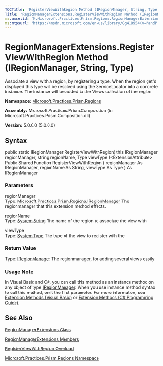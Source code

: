 ```yaml
---
TOCTitle: 'RegisterViewWithRegion Method (IRegionManager, String, Type)'
Title: 'RegionManagerExtensions.RegisterViewWithRegion Method (IRegionManager, String, Type) (Microsoft.Practices.Prism.Regions)'
ms:assetid: 'M:Microsoft.Practices.Prism.Regions.RegionManagerExtensions.RegisterViewWithRegion(Microsoft.Practices.Prism.Regions.IRegionManager,System.String,System.Type)'
ms:mtpsurl: 'https://msdn.microsoft.com/en-us/library/Gg418954(v=PandP.50)'
---
```



# RegionManagerExtensions.RegisterViewWithRegion Method (IRegionManager, String, Type)

Associate a view with a region, by registering a type. When the region get's displayed this type will be resolved using the ServiceLocator into a concrete instance. The instance will be added to the Views collection of the region

**Namespace:** [Microsoft.Practices.Prism.Regions](https://msdn.microsoft.com/library/microsoft.practices.prism.regions)
**Assembly:** Microsoft.Practices.Prism.Composition (in Microsoft.Practices.Prism.Composition.dll)

**Version:** 5.0.0.0 (5.0.0.0)

## Syntax

public static IRegionManager RegisterViewWithRegion( this IRegionManager regionManager, string regionName, Type viewType )&lt;ExtensionAttribute&gt; Public Shared Function RegisterViewWithRegion ( regionManager As IRegionManager, regionName As String, viewType As Type ) As IRegionManager

### Parameters

regionManager  
Type: [Microsoft.Practices.Prism.Regions.IRegionManager](https://msdn.microsoft.com/library/microsoft.practices.prism.regions.iregionmanager)
The regionmanager that this extension method effects.

regionName  
Type: [System.String](http://msdn.microsoft.com/en-us/library/s1wwdcbf)
The name of the region to associate the view with.

viewType  
Type: [System.Type](http://msdn.microsoft.com/en-us/library/42892f65)
The type of the view to register with the

### Return Value

Type: [IRegionManager](https://msdn.microsoft.com/library/microsoft.practices.prism.regions.iregionmanager)
The regionmanager, for adding several views easily
### Usage Note

In Visual Basic and C\#, you can call this method as an instance method on any object of type [IRegionManager](https://msdn.microsoft.com/library/microsoft.practices.prism.regions.iregionmanager). When you use instance method syntax to call this method, omit the first parameter. For more information, see [Extension Methods (Visual Basic)](http://msdn.microsoft.com/en-us/library/bb384936.aspx) or [Extension Methods (C\# Programming Guide)](http://msdn.microsoft.com/en-us/library/bb383977.aspx).

## See Also

[RegionManagerExtensions Class](https://msdn.microsoft.com/library/microsoft.practices.prism.regions.regionmanagerextensions)

[RegionManagerExtensions Members](https://msdn.microsoft.com/allmembers.t:microsoft.practices.prism.regions.regionmanagerextensions)

[RegisterViewWithRegion Overload](https://msdn.microsoft.com/overload:microsoft.practices.prism.regions.regionmanagerextensions.registerviewwithregion)

[Microsoft.Practices.Prism.Regions Namespace](https://msdn.microsoft.com/library/microsoft.practices.prism.regions)
